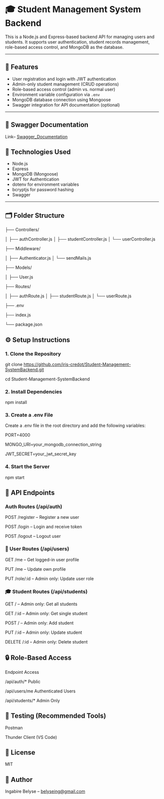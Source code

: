 # 🎓 Student Management System Backend

This is a Node.js and Express-based backend API for managing users and students. It supports user authentication, student records management, role-based access control, and MongoDB as the database.

---

## 🚀 Features

- User registration and login with JWT authentication
- Admin-only student management (CRUD operations)
- Role-based access control (admin vs. normal user)
- Environment variable configuration via `.env`
- MongoDB database connection using Mongoose
- Swagger integration for API documentation (optional)

---
## 🧰 Swagger Documentation
Link– [Swagger_Documentation](https://student-management-system-backend-xq64.onrender.com/studentSwagger/)

## 🧰 Technologies Used

- Node.js
- Express
- MongoDB (Mongoose)
- JWT for Authentication
- dotenv for environment variables
- bcryptjs for password hashing
- Swagger 

---

## 🗂️ Folder Structure

├── Controllers/

│ ├── authController.js
│ ├── studentController.js
│ └── userController.js

├── Middleware/

│ ├── Authenticator.js
│ └── sendMails.js

├── Models/

│ ├── User.js

├── Routes/

│ ├── authRoute.js
│ ├── studentRoute.js
│ └── userRoute.js

├── .env

├── index.js

└── package.json



## ⚙️ Setup Instructions

### 1. Clone the Repository


git clone https://github.com/iris-credot/Student-Management-SystemBackend.git

cd Student-Management-SystemBackend

### 2. Install Dependencies

npm install

### 3. Create a .env File

Create a .env file in the root directory and add the following variables:

PORT=4000

MONGO_URI=your_mongodb_connection_string

JWT_SECRET=your_jwt_secret_key



### 4. Start the Server
npm start



## 📡 API Endpoints

### Auth Routes (/api/auth)

POST /register – Register a new user

POST /login – Login and receive token

POST /logout – Logout user

### 👤 User Routes (/api/users)

GET /me – Get logged-in user profile

PUT /me – Update own profile

PUT /role/:id – Admin only: Update user role

### 🎓 Student Routes (/api/students)

GET / – Admin only: Get all students

GET /:id – Admin only: Get single student

POST / – Admin only: Add student

PUT /:id – Admin only: Update student

DELETE /:id – Admin only: Delete student



## 🔒 Role-Based Access
Endpoint	      Access

/api/auth/* 	  Public

/api/users/me	  Authenticated Users

/api/students/*	  Admin Only


## 🧪 Testing (Recommended Tools)
Postman

Thunder Client (VS Code)


## 📝 License
MIT

## 👤 Author
Ingabire Belyse – belyseing@gmail.com

